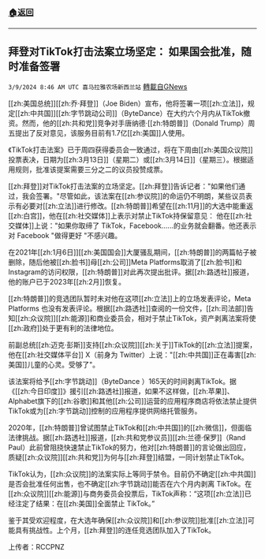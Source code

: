 ###  [:house:返回](README.md)
---


## 拜登对TikTok打击法案立场坚定： 如果国会批准，随时准备签署
`3/9/2024 8:46 AM UTC 喜马拉雅农场新西兰站` [轉載自GNews](https://gnews.org/articles/2379438)

[[zh:美国总统]][[zh:乔·拜登]]（Joe Biden）宣布，他将签署一项[[zh:立法]]，规定[[zh:中共国]][[zh:字节跳动公司]]（ByteDance）在大约六个月内从TikTok撤资。然而，他的[[zh:共和党]]竞争对手唐纳德·[[zh:特朗普]]（Donald Trump）周五提出了反对意见，该服务目前有1.7亿[[zh:美国]]人使用。

《TikTok打击法案》已于周四获得委员会一致通过，将在下周由[[zh:美国众议院]]投票表决，日期为[[zh:3月13日]]（星期二）或[[zh:3月14日]]（星期三）。根据适用规则，批准该提案需要三分之二的议员投赞成票。

[[zh:拜登]]对TikTok打击法案的立场坚定。[[zh:拜登]]告诉记者："如果他们通过，我会签署。"尽管如此，该法案在[[zh:参议院]]的命运仍不明朗，某些议员表示有必要对[[zh:立法]]进行修改。[[zh:特朗普]]希望在[[zh:11月]]的大选中能重返[[zh:白宫]]，他在[[zh:社交媒体]]上表示对禁止TikTok持保留意见： 他在[[zh:社交媒体]]上说："如果你取缔了 TikTok，Facebook......的业务就会翻番。他还表示对 Facebook "做得更好 "不感兴趣。

在2021年[[zh:1月6日]][[zh:美国国会]]大厦骚乱期间，[[zh:特朗普]]的两篇帖子被删除，随后他被[[zh:脸书]]母[[zh:公司]]Meta Platforms取消了[[zh:脸书]]和Instagram的访问权限，[[zh:特朗普]]对此再次提出批评。据[[zh:路透社]]报道，他的账户已于2023年[[zh:2月]]恢复。

[[zh:特朗普]]的竞选团队暂时未对他在这项[[zh:立法]]上的立场发表评论，Meta Platforms 也没有发表评论。根据[[zh:路透社]]查阅的一份文件，[[zh:司法部]]告知[[zh:众议院]][[zh:能源]]和商业委员会，相对于禁止TikTok，资产剥离法案将使[[zh:政府]]处于更有利的法律地位。

前副总统[[zh:迈克·彭斯]]支持[[zh:众议院]][[zh:关于]]TikTok的[[zh:立法]]提案，他在[[zh:社交媒体平台]] X（前身为 Twitter）上说："[[zh:中共国]]正在毒害[[zh:美国]]儿童的心灵。受够了"。

该法案将给予[[zh:字节跳动]]（ByteDance ）165天的时间剥离TikTok。据《[[zh:今日印度]]》援引[[zh:路透社]]报道，如果不这样做，[[zh:苹果]]、Alphabet旗下的[[zh:谷歌]]和其他[[zh:公司]]运营的应用程序商店将依法禁止提供TikTok或为[[zh:字节跳动]]控制的应用程序提供网络托管服务。

2020年，[[zh:特朗普]]曾试图禁止TikTok和[[zh:中共国]]的[[zh:微信]]，但面临法律挑战。据[[zh:路透社]]报道，[[zh:共和党参议员]][[zh:兰德·保罗]]（Rand Paul）此前曾阻挠快速禁止TikTok的努力，他对[[zh:特朗普]]的言论做出回应，质疑[[zh:众议院]][[zh:共和党]]为何与[[zh:拜登]]结盟，一同计划禁止TikTok。

TikTok认为，[[zh:众议院]]的法案实际上等同于禁令。目前仍不确定[[zh:中共国]]是否会批准任何出售，也不确定[[zh:字节跳动]]能否在六个月内剥离 TikTok。在[[zh:众议院]][[zh:能源]]与商务委员会投票后，TikTok声称：“这项[[zh:立法]]已经注定了结果：在[[zh:美国]]全面禁止 TikTok。”

鉴于其受欢迎程度，在大选年确保[[zh:众议院]]和[[zh:参议院]]批准[[zh:立法]]可能具有挑战性。上个月，[[zh:拜登]]的连任竞选团队加入了TikTok。

上传者：RCCPNZ
